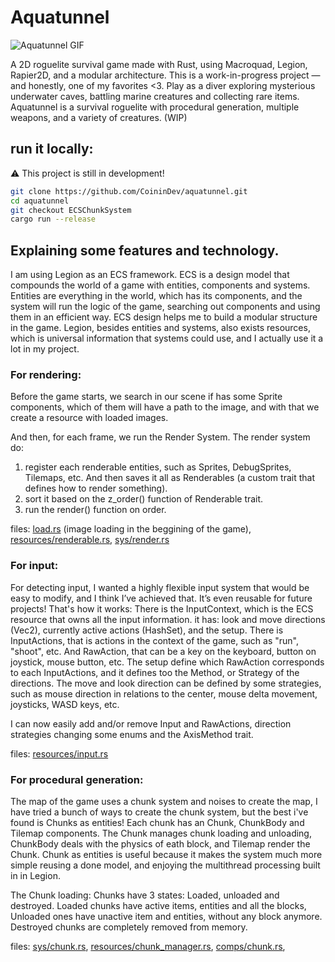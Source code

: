 # Aquatunnel

![Aquatunnel GIF](https://imgur.com/a/aquatunnel-IFjEIRa)

A 2D roguelite survival game made with Rust, using Macroquad, Legion, Rapier2D, and a modular architecture. This is a work-in-progress project — and honestly, one of my favorites <3.
Play as a diver exploring mysterious underwater caves, battling marine creatures and collecting rare items.
Aquatunnel is a survival roguelite with procedural generation, multiple weapons, and a variety of creatures. (WIP)


## run it locally:
⚠️ This project is still in development!
```bash
git clone https://github.com/CoininDev/aquatunnel.git
cd aquatunnel
git checkout ECSChunkSystem
cargo run --release
```

## Explaining some features and technology.
I am using Legion as an ECS framework. ECS is a design model that compounds the world of a game with entities, components and systems. Entities are everything in the world, which has its components, and the system will run the logic of the game, searching out components and using them in an efficient way.
ECS design helps me to build a modular structure in the game.
Legion, besides entities and systems, also exists resources, which is universal information that systems could use, and I actually use it a lot in my project.

### For rendering:
Before the game starts, we search in our scene if has some Sprite components, which of them will have a path to the image, and with that we create a resource with loaded images.


And then, for each frame, we run the Render System. The render system do:
1. register each renderable entities, such as Sprites, DebugSprites, Tilemaps, etc. And then saves it all as Renderables (a custom trait that defines how to render something).
2. sort it based on the z_order() function of Renderable trait.
3. run the render() function on order.

files:
[load.rs](https://github.com/CoininDev/aquatunnel/blob/ECSChunkSystem/src/load.rs) (image loading in the beggining of the game),
[resources/renderable.rs](https://github.com/CoininDev/aquatunnel/blob/ECSChunkSystem/src/resources/renderable.rs),
[sys/render.rs](https://github.com/CoininDev/aquatunnel/blob/ECSChunkSystem/src/sys/render.rs)

### For input:
For detecting input, I wanted a highly flexible input system that would be easy to modify, and I think I’ve achieved that. It’s even reusable for future projects!
That's how it works:
There is the InputContext, which is the ECS resource that owns all the input information.
it has: look and move directions (Vec2), currently active actions (HashSet), and the setup.
There is InputActions, that is actions in the context of the game, such as "run", "shoot", etc. And RawAction, that can be a key on the keyboard, button on joystick, mouse button, etc.
The setup define which RawAction corresponds to each InputActions, and it defines too the Method, or Strategy of the directions.
The move and look direction can be defined by some strategies, such as mouse direction in relations to the center, mouse delta movement, joysticks, WASD keys, etc.

I can now easily add and/or remove Input and RawActions, direction strategies changing some enums and the AxisMethod trait.

files: [resources/input.rs](https://github.com/CoininDev/aquatunnel/blob/ECSChunkSystem/src/resources/input.rs)

### For procedural generation:
The map of the game uses a chunk system and noises to create the map, I have tried a bunch of ways to create the chunk system, but the best i've found is Chunks as entities!
Each chunk has an Chunk, ChunkBody and Tilemap components. The Chunk manages chunk loading and unloading, ChunkBody deals with the physics of eath block, and Tilemap render the Chunk.
Chunk as entities is useful because it makes the system much more simple reusing a done model, and enjoying the multithread processing built in in Legion.

The Chunk loading:
Chunks have 3 states: Loaded, unloaded and destroyed. Loaded chunks have active items, entities and all the blocks, Unloaded ones have unactive item and entities, without any block anymore. Destroyed chunks are completely removed from memory.

files:
[sys/chunk.rs](https://github.com/CoininDev/aquatunnel/blob/ECSChunkSystem/src/sys/chunk.rs),
[resources/chunk_manager.rs](https://github.com/CoininDev/aquatunnel/blob/ECSChunkSystem/src/resources/chunk_manager.rs),
[comps/chunk.rs](https://github.com/CoininDev/aquatunnel/blob/ECSChunkSystem/src/comps/chunk.rs),
